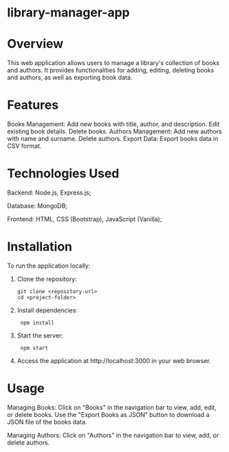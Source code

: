 # library-manager-app
# Overview

This web application allows users to manage a library's collection of books and authors. It provides functionalities for adding, editing, deleting books and authors, as well as exporting book data.

# Features

Books Management:
        Add new books with title, author, and description.
        Edit existing book details.
        Delete books.
Authors Management:
        Add new authors with name and surname.
        Delete authors.
Export Data:
        Export books data in CSV format.


# Technologies Used

Backend: Node.js, Express.js;

Database: MongoDB;

Frontend: HTML, CSS (Bootstrap), JavaScript (Vanilla);


# Installation

To run the application locally:

1. Clone the repository:

       git clone <repository-url>
       cd <project-folder>

2. Install dependencies:

        npm install

3. Start the server:

        npm start

4. Access the application at http://localhost:3000 in your web browser.

# Usage

Managing Books:
        Click on "Books" in the navigation bar to view, add, edit, or delete books.
        Use the "Export Books as JSON" button to download a JSON file of the books data.

Managing Authors:
        Click on "Authors" in the navigation bar to view, add, or delete authors.
